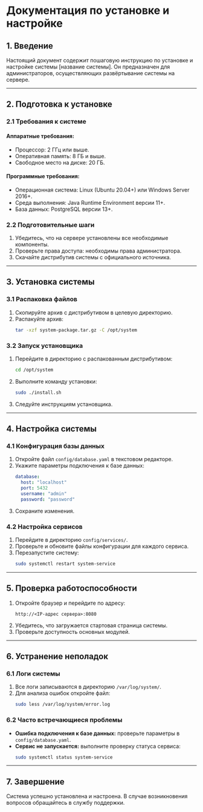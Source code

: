 # Документация по установке и настройке

## 1. Введение

Настоящий документ содержит пошаговую инструкцию по установке и настройке системы [название системы]. Он предназначен для администраторов, осуществляющих развёртывание системы на сервере.

---

## 2. Подготовка к установке

### 2.1 Требования к системе

#### Аппаратные требования:
- Процессор: 2 ГГц или выше.
- Оперативная память: 8 ГБ и выше.
- Свободное место на диске: 20 ГБ.

#### Программные требования:
- Операционная система: Linux (Ubuntu 20.04+) или Windows Server 2016+.
- Среда выполнения: Java Runtime Environment версии 11+.
- База данных: PostgreSQL версии 13+.

### 2.2 Подготовительные шаги
1. Убедитесь, что на сервере установлены все необходимые компоненты.
2. Проверьте права доступа: необходимы права администратора.
3. Скачайте дистрибутив системы с официального источника.

---

## 3. Установка системы

### 3.1 Распаковка файлов
1. Скопируйте архив с дистрибутивом в целевую директорию.
2. Распакуйте архив:
   ```bash
   tar -xzf system-package.tar.gz -C /opt/system
   ```

### 3.2 Запуск установщика
1. Перейдите в директорию с распакованным дистрибутивом:
   ```bash
   cd /opt/system
   ```
2. Выполните команду установки:
   ```bash
   sudo ./install.sh
   ```
3. Следуйте инструкциям установщика.

---

## 4. Настройка системы

### 4.1 Конфигурация базы данных
1. Откройте файл `config/database.yaml` в текстовом редакторе.
2. Укажите параметры подключения к базе данных:
   ```yaml
   database:
     host: "localhost"
     port: 5432
     username: "admin"
     password: "password"
   ```
3. Сохраните изменения.

### 4.2 Настройка сервисов
1. Перейдите в директорию `config/services/`.
2. Проверьте и обновите файлы конфигурации для каждого сервиса.
3. Перезапустите систему:
   ```bash
   sudo systemctl restart system-service
   ```

---

## 5. Проверка работоспособности
1. Откройте браузер и перейдите по адресу:
   ```
   http://<IP-адрес сервера>:8080
   ```
2. Убедитесь, что загружается стартовая страница системы.
3. Проверьте доступность основных модулей.

---

## 6. Устранение неполадок

### 6.1 Логи системы
1. Все логи записываются в директорию `/var/log/system/`.
2. Для анализа ошибок откройте файл:
   ```bash
   sudo less /var/log/system/error.log
   ```

### 6.2 Часто встречающиеся проблемы
- **Ошибка подключения к базе данных:** проверьте параметры в `config/database.yaml`.
- **Сервис не запускается:** выполните проверку статуса сервиса:
   ```bash
   sudo systemctl status system-service
   ```

---

## 7. Завершение
Система успешно установлена и настроена. В случае возникновения вопросов обращайтесь в службу поддержки.

